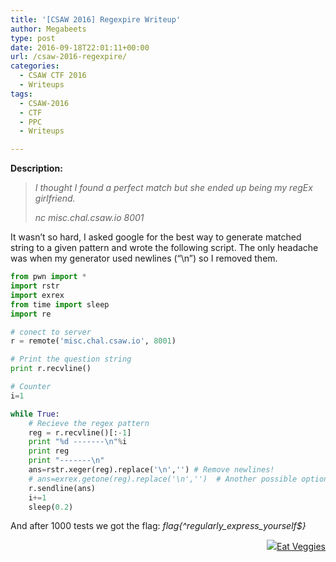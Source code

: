 ```yaml
---
title: '[CSAW 2016] Regexpire Writeup'
author: Megabeets
type: post
date: 2016-09-18T22:01:11+00:00
url: /csaw-2016-regexpire/
categories:
  - CSAW CTF 2016
  - Writeups
tags:
  - CSAW-2016
  - CTF
  - PPC
  - Writeups

---
```

**Description:**

> _I thought I found a perfect match but she ended up being my regEx girlfriend._
> 
> _nc misc.chal.csaw.io 8001_

It wasn&#8217;t so hard, I asked google for the best way to generate matched string to a given pattern and wrote the following script. The only headache was when my generator used newlines (&#8220;\n&#8221;) so I removed them.

```python
from pwn import *
import rstr
import exrex
from time import sleep
import re

# conect to server
r = remote('misc.chal.csaw.io', 8001)

# Print the question string
print r.recvline()

# Counter
i=1

while True:
	# Recieve the regex pattern
    reg = r.recvline()[:-1]
    print "%d -------\n"%i
    print reg
    print "-------\n"
    ans=rstr.xeger(reg).replace('\n','') # Remove newlines!
    # ans=exrex.getone(reg).replace('\n','')  # Another possible option
    r.sendline(ans)
    i+=1
	sleep(0.2)
```


And after 1000 tests we got the flag: _flag{^regularly\_express\_<wbr />yourself$}_

<div class="nf-post-footer">
  <p style="text-align: right">
    <a href="https://www.megabeets.net/about.html#vegan"><img src="./megabeets_inline_logo.png" />Eat Veggies</a>
  </p>
</div>